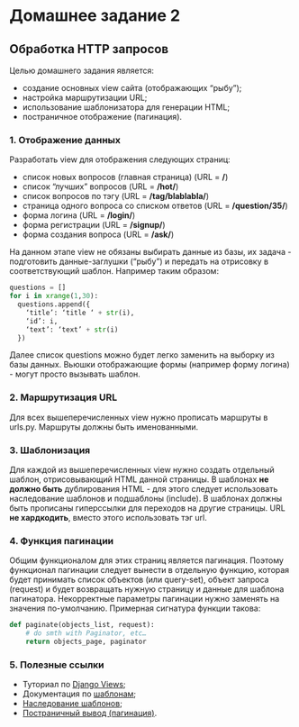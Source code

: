 # Домашнее задание 2

## Обработка HTTP запросов
Целью домашнего задания является:

- создание основных view сайта (отображающих “рыбу”);
- настройка маршрутизации URL;
- использование шаблонизатора для генерации HTML;
- постраничное отображение (пагинация).

### 1. Отображение данных
Разработать view для отображения следующих страниц:

- cписок новых вопросов (главная страница) (URL = **/**)
- cписок “лучших” вопросов (URL = **/hot/**)
- cписок вопросов по тэгу (URL = **/tag/blablabla/**)
- cтраница одного вопроса со списком ответов (URL = **/question/35/**)
- форма логина (URL = **/login/**)
- форма регистрации (URL = **/signup/**)
- форма создания вопроса (URL = **/ask/**)

На данном этапе view не обязаны выбирать данные из базы, их задача - подготовить данные-заглушки (“рыбу”) и передать на отрисовку в соответствующий шаблон. Например таким образом:
```Python
questions = []
for i in xrange(1,30):
  questions.append({
    ‘title’: ‘title ‘ + str(i),
    ‘id’: i,
    ‘text’: ‘text’ + str(i)
  })
```
Далее список questions можно будет легко заменить на выборку из базы данных. Вьюшки отображающие формы (например форму логина) - могут просто вызывать шаблон.

### 2. Маршрутизация URL
Для всех вышеперечисленных view нужно прописать маршруты в urls.py. Маршруты должны быть именованными.

### 3. Шаблонизация
Для каждой из вышеперечисленных view нужно создать отдельный шаблон, отрисовывающий HTML данной страницы. В шаблонах **не должно быть** дублирования HTML - для этого следует использовать наследование шаблонов и подшаблоны (include). В шаблонах должны быть прописаны гиперссылки для переходов на другие страницы. URL **не хардкодить**, вместо этого использовать тэг url.

### 4. Функция пагинации
Общим функционалом для этих страниц является пагинация. Поэтому функционал пагинации следует вынести в отдельную функцию, которая будет принимать список объектов (или query-set), объект запроса (request) и будет возвращать нужную страницу и данные для шаблона пагинатора. Некорректные параметры пагинации нужно заменять на значения по-умолчанию. Примерная сигнатура функции такова:

```Python
def paginate(objects_list, request):
    # do smth with Paginator, etc…
    return objects_page, paginator
```

### 5. Полезные ссылки
- Туториал по [Django Views](https://docs.djangoproject.com/en/2.0/intro/tutorial03);
- Документация по [шаблонам](https://docs.djangoproject.com/en/2.0/ref/templates/language);
- [Наследование шаблонов](https://docs.djangoproject.com/en/2.0/ref/templates/language/#template-inheritance);
- [Постраничный вывод (пагинация)](https://docs.djangoproject.com/en/2.0/topics/pagination).

